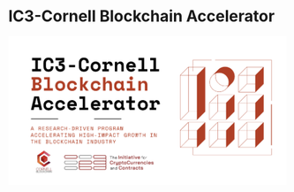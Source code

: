 # IC3-Cornell Blockchain Accelerator

<div class="ui piled segment">
  <img class="ui centered image" src="../images/accelerator/ad for website.png" alt="" />
</div>

